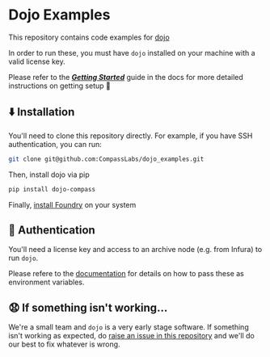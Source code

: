 
# Dojo Examples


This repository contains code examples for [dojo](https://www.compasslabs.ai#dojo)

In order to run these, you must have `dojo` installed on your machine with a valid license key.  

Please refer to the [***Getting Started***](https://www.compasslabs.ai/docs/getting-started) guide in the docs for more detailed instructions on getting setup  🙂

## ⬇️ Installation

You'll need to clone this repository directly. For example, if you have SSH authentication, you can run:

```bash
git clone git@github.com:CompassLabs/dojo_examples.git
```


Then, install dojo via pip
```bash
pip install dojo-compass
```

Finally, [install Foundry](https://book.getfoundry.sh/getting-started/installation) on your system

## 📄 Authentication
You'll need a license key and access to an archive node (e.g. from Infura) to run `dojo`.

Please refere to the [documentation](https://www.compasslabs.ai/docs/getting-started) for details on how to pass these as environment variables.


## 😧 If something isn't working...

We're a small team and `dojo` is a very early stage software. If something isn't working as expected, do [raise an issue in this repository](https://github.com/CompassLabs/dojo_examples/issues) and we'll do our best to fix whatever is wrong.
